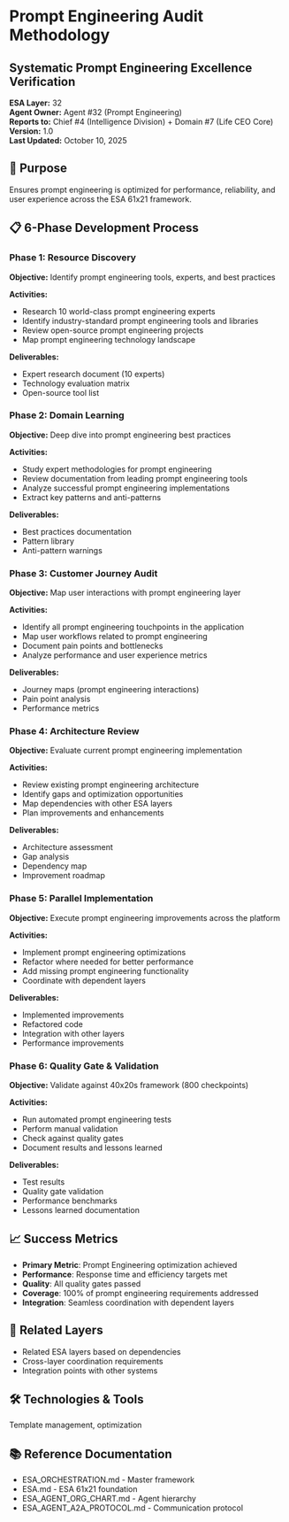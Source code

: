 # Prompt Engineering Audit Methodology
## Systematic Prompt Engineering Excellence Verification

**ESA Layer:** 32  
**Agent Owner:** Agent #32 (Prompt Engineering)  
**Reports to:** Chief #4 (Intelligence Division) + Domain #7 (Life CEO Core)  
**Version:** 1.0  
**Last Updated:** October 10, 2025

## 🎯 Purpose
Ensures prompt engineering is optimized for performance, reliability, and user experience across the ESA 61x21 framework.

## 📋 6-Phase Development Process

### Phase 1: Resource Discovery
**Objective:** Identify prompt engineering tools, experts, and best practices

**Activities:**
- Research 10 world-class prompt engineering experts
- Identify industry-standard prompt engineering tools and libraries
- Review open-source prompt engineering projects
- Map prompt engineering technology landscape

**Deliverables:**
- Expert research document (10 experts)
- Technology evaluation matrix
- Open-source tool list

### Phase 2: Domain Learning
**Objective:** Deep dive into prompt engineering best practices

**Activities:**
- Study expert methodologies for prompt engineering
- Review documentation from leading prompt engineering tools
- Analyze successful prompt engineering implementations
- Extract key patterns and anti-patterns

**Deliverables:**
- Best practices documentation
- Pattern library
- Anti-pattern warnings

### Phase 3: Customer Journey Audit
**Objective:** Map user interactions with prompt engineering layer

**Activities:**
- Identify all prompt engineering touchpoints in the application
- Map user workflows related to prompt engineering
- Document pain points and bottlenecks
- Analyze performance and user experience metrics

**Deliverables:**
- Journey maps (prompt engineering interactions)
- Pain point analysis
- Performance metrics

### Phase 4: Architecture Review
**Objective:** Evaluate current prompt engineering implementation

**Activities:**
- Review existing prompt engineering architecture
- Identify gaps and optimization opportunities
- Map dependencies with other ESA layers
- Plan improvements and enhancements

**Deliverables:**
- Architecture assessment
- Gap analysis
- Dependency map
- Improvement roadmap

### Phase 5: Parallel Implementation
**Objective:** Execute prompt engineering improvements across the platform

**Activities:**
- Implement prompt engineering optimizations
- Refactor where needed for better performance
- Add missing prompt engineering functionality
- Coordinate with dependent layers

**Deliverables:**
- Implemented improvements
- Refactored code
- Integration with other layers
- Performance improvements

### Phase 6: Quality Gate & Validation
**Objective:** Validate against 40x20s framework (800 checkpoints)

**Activities:**
- Run automated prompt engineering tests
- Perform manual validation
- Check against quality gates
- Document results and lessons learned

**Deliverables:**
- Test results
- Quality gate validation
- Performance benchmarks
- Lessons learned documentation

## 📈 Success Metrics
- **Primary Metric**: Prompt Engineering optimization achieved
- **Performance**: Response time and efficiency targets met
- **Quality**: All quality gates passed
- **Coverage**: 100% of prompt engineering requirements addressed
- **Integration**: Seamless coordination with dependent layers

## 🔗 Related Layers
- Related ESA layers based on dependencies
- Cross-layer coordination requirements
- Integration points with other systems

## 🛠️ Technologies & Tools
Template management, optimization

## 📚 Reference Documentation
- ESA_ORCHESTRATION.md - Master framework
- ESA.md - ESA 61x21 foundation
- ESA_AGENT_ORG_CHART.md - Agent hierarchy
- ESA_AGENT_A2A_PROTOCOL.md - Communication protocol
